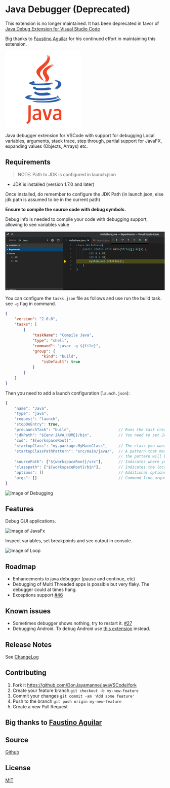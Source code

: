 # Java Debugger (Deprecated)

This extension is no longer maintained. It has been deprecated in favor of [Java Debug Extension for Visual Studio Code](https://marketplace.visualstudio.com/items?itemName=vscjava.vscode-java-debug)


Big thanks to [Faustino Aguilar](https://github.com/faustinoaq) for his continued effort in maintaining this extension.


![java-debugger](https://raw.githubusercontent.com/DonJayamanne/javaVSCode/master/images/icon.png)

Java debugger extension for VSCode with support for debugging Local variables, arguments, stack trace, step through, partial support for JavaFX, expanding values (Objects, Arrays) etc.

## Requirements

> NOTE: Path to JDK is configured in launch.json

* JDK is installed (version 1.7.0 and later)

Once installed, do remember to configure the JDK Path (in launch.json, else jdk path is assumed to be in the current path)

**Ensure to compile the source code with debug symbols.**

Debug info is needed to compile your code with debugging support, allowing to see variables value

![variables](https://raw.githubusercontent.com/DonJayamanne/javaVSCode/master/images/variables.png)

You can configure the `tasks.json` file as follows and use run the build task. see `-g` flag in command.

```json
{
    "version": "2.0.0",
    "tasks": [
        {
            "taskName": "Compile Java",
            "type": "shell",
            "command": "javac -g ${file}",
            "group": {
                "kind": "build",
                "isDefault": true
            }
        }
    ]
}
```

Then you need to add a launch configuration (`launch.json`):

```javascript
{
    "name": "Java",
    "type": "java",
    "request": "launch",
    "stopOnEntry": true,
    "preLaunchTask": "build",                     // Runs the task created above before running this configuration
    "jdkPath": "${env:JAVA_HOME}/bin",            // You need to set JAVA_HOME enviroment variable
    "cwd": "${workspaceRoot}",
    "startupClass": "my.package.MyMainClass",     // The class you want to run
    "startupClassPathPattern": "src/main/java/",  // A pattern that matches the begining of your src path any paths after
                                                  // the pattern will be used to construct the classpath for your startupClass
    "sourcePath": ["${workspaceRoot}/src"],       // Indicates where your source (.java) files are
    "classpath": ["${workspaceRoot}/bin"],        // Indicates the location of your .class files
    "options": []                                 // Additional options to pass to the java executable
    "args": []                                    // Command line arguments to pass to the startup class
}
```

![Image of Debugging](https://raw.githubusercontent.com/DonJayamanne/javaVSCode/master/images/debug.gif)

## Features

Debug GUI applications.

![Image of JavaFx](https://raw.githubusercontent.com/DonJayamanne/javaVSCode/master/images/javafx.gif)

Inspect variables, set breakpoints and see output in console.

![Image of Loop](https://raw.githubusercontent.com/DonJayamanne/javaVSCode/master/images/Loop.gif)

## Roadmap

* Enhancements to java debugger (pause and continue, etc)
* Debugging of Multi Threaded apps is possible but very flaky. The debugger could at times hang.
* Exceptions support [#46](https://github.com/DonJayamanne/javaVSCode/issues/46)

## Known issues

* Sometimes debugger shows nothing, try to restart it. [#27](https://github.com/DonJayamanne/javaVSCode/issues/27)
* Debugging Android. To debug Android use [this extension](https://marketplace.visualstudio.com/items?itemName=adelphes.android-dev-ext) instead.

## Release Notes

See [ChangeLog](https://github.com/DonJayamanne/javaVSCode/blob/master/CHANGELOG.md)

## Contributing

1. Fork it https://github.com/DonJayamanne/javaVSCode/fork
2. Create your feature branch `git checkout -b my-new-feature`
3. Commit your changes `git commit -am 'Add some feature'`
4. Push to the branch `git push origin my-new-feature`
5. Create a new Pull Request

## Big thanks to [Faustino Aguilar](https://github.com/faustinoaq)  
## Source

[Github](https://github.com/DonJayamanne/javaVSCode)

## License

[MIT](https://raw.githubusercontent.com/DonJayamanne/javaVSCode/master/LICENSE)
